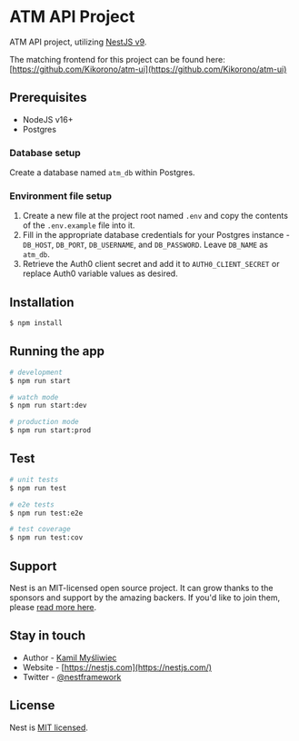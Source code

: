 # ATM API Project

ATM API project, utilizing [NestJS v9](https://github.com/nestjs/nest).

The matching frontend for this project can be found here: [https://github.com/Kikorono/atm-ui](https://github.com/Kikorono/atm-ui)

## Prerequisites

* NodeJS v16+
* Postgres

### Database setup

Create a database named `atm_db` within Postgres.

### Environment file setup

1. Create a new file at the project root named `.env` and copy the contents of the `.env.example` file into it.
2. Fill in the appropriate database credentials for your Postgres instance - `DB_HOST`, `DB_PORT`, `DB_USERNAME`, and `DB_PASSWORD`. Leave `DB_NAME` as `atm_db`.
3. Retrieve the Auth0 client secret and add it to `AUTH0_CLIENT_SECRET` or replace Auth0 variable values as desired.

## Installation

```bash
$ npm install
```

## Running the app

```bash
# development
$ npm run start

# watch mode
$ npm run start:dev

# production mode
$ npm run start:prod
```

## Test

```bash
# unit tests
$ npm run test

# e2e tests
$ npm run test:e2e

# test coverage
$ npm run test:cov
```

## Support

Nest is an MIT-licensed open source project. It can grow thanks to the sponsors and support by the amazing backers. If you'd like to join them, please [read more here](https://docs.nestjs.com/support).

## Stay in touch

- Author - [Kamil Myśliwiec](https://kamilmysliwiec.com)
- Website - [https://nestjs.com](https://nestjs.com/)
- Twitter - [@nestframework](https://twitter.com/nestframework)

## License

Nest is [MIT licensed](LICENSE).
